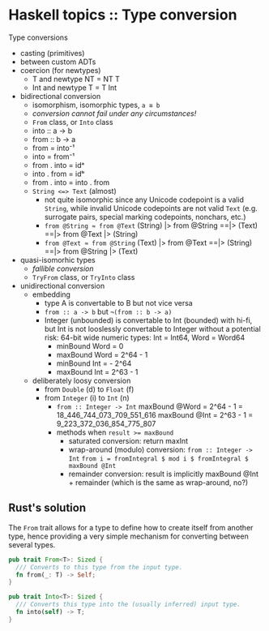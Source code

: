 # Haskell topics :: Type conversion

Type conversions
- casting (primitives)
- between custom ADTs
- coercion (for newtypes)
  - T    and  newtype NT = NT T
  - Int  and  newtype T  = T Int
- bidirectional conversion
  - isomorphism, isomorphic types, `a ≅ b`
  - *conversion cannot fail under any circumstances!*
  - `From` class, or `Into` class
  - into :: a -> b
  - from :: b -> a
  - from = into⁻¹
  - into = from⁻¹
  - from . into = idᵃ
  - into . from = idᵇ
  - from . into = into . from
  - `String <=> Text` (almost)
    - not quite isomorphic since any Unicode codepoint is a valid `String`, while invalid Unicode codepoints are not valid `Text` (e.g. surrogate pairs, special marking codepoints, nonchars, etc.)
    - `from @String ≈ from @Text`
      (String) |> from @String ==|> (Text)   ==|> from @Text   |> (String)
    - `from @Text ≈ from @String`
      (Text)   |> from @Text   ==|> (String) ==|> from @String |> (Text)
- quasi-isomorhic types
  - *fallible conversion*
  - `TryFrom` class, or `TryInto` class
- unidirectional conversion
  - embedding
    - type A is convertable to B but not vice versa
    - `from :: a -> b` but `¬(from :: b -> a)`
    - Integer (unbounded) is convertable to Int (bounded) with hi-fi,
      but Int is not looslessly convertable to Integer 
      without a potential risk:
      64-bit wide numeric types: Int = Int64, Word = Word64
      - minBound Word =   0
      - maxBound Word =   2^64 - 1
      - minBound Int  = - 2^64
      - maxBound Int  =   2^63 - 1
  - deliberately loosy conversion
    - from `Double`  (d) to `Float` (f)
    - from `Integer` (i) to `Int`   (n)
      - `from :: Integer -> Int`
      maxBound @Word = 2^64 - 1 = ‭18_446_744_073_709_551_616‬
      maxBound @Int  = 2^63 - 1 =  9_223_372_036_854_775_807
      - methods when `result >= maxBound`
        - saturated conversion:
          return maxInt
        - wrap-around (modulo) conversion:
          `from :: Integer -> Int`
          `from i = fromIntegral $ mod i $ fromIntegral $ maxBound @Int`
        - remainder conversion:
          result is implicitly maxBound @Int + remainder
          (which is the same as wrap-around, no?)



## Rust's solution

The `From` trait allows for a type to define how to create itself from another type, hence providing a very simple mechanism for converting between several types.


```rust
pub trait From<T>: Sized {
  /// Converts to this type from the input type.
  fn from(_: T) -> Self;
}

pub trait Into<T>: Sized {
  /// Converts this type into the (usually inferred) input type.
  fn into(self) -> T;
}
```
